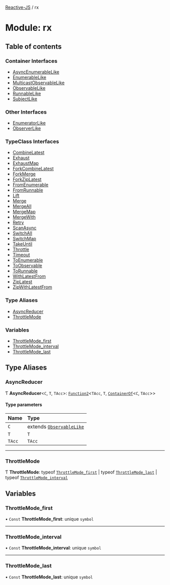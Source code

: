 [Reactive-JS](../README.md) / rx

# Module: rx

## Table of contents

### Container Interfaces

- [AsyncEnumerableLike](../interfaces/rx.AsyncEnumerableLike.md)
- [EnumerableLike](../interfaces/rx.EnumerableLike.md)
- [MulticastObservableLike](../interfaces/rx.MulticastObservableLike.md)
- [ObservableLike](../interfaces/rx.ObservableLike.md)
- [RunnableLike](../interfaces/rx.RunnableLike.md)
- [SubjectLike](../interfaces/rx.SubjectLike.md)

### Other Interfaces

- [EnumeratorLike](../interfaces/rx.EnumeratorLike.md)
- [ObserverLike](../interfaces/rx.ObserverLike.md)

### TypeClass Interfaces

- [CombineLatest](../interfaces/rx.CombineLatest.md)
- [Exhaust](../interfaces/rx.Exhaust.md)
- [ExhaustMap](../interfaces/rx.ExhaustMap.md)
- [ForkCombineLatest](../interfaces/rx.ForkCombineLatest.md)
- [ForkMerge](../interfaces/rx.ForkMerge.md)
- [ForkZipLatest](../interfaces/rx.ForkZipLatest.md)
- [FromEnumerable](../interfaces/rx.FromEnumerable.md)
- [FromRunnable](../interfaces/rx.FromRunnable.md)
- [Lift](../interfaces/rx.Lift.md)
- [Merge](../interfaces/rx.Merge.md)
- [MergeAll](../interfaces/rx.MergeAll.md)
- [MergeMap](../interfaces/rx.MergeMap.md)
- [MergeWith](../interfaces/rx.MergeWith.md)
- [Retry](../interfaces/rx.Retry.md)
- [ScanAsync](../interfaces/rx.ScanAsync.md)
- [SwitchAll](../interfaces/rx.SwitchAll.md)
- [SwitchMap](../interfaces/rx.SwitchMap.md)
- [TakeUntil](../interfaces/rx.TakeUntil.md)
- [Throttle](../interfaces/rx.Throttle.md)
- [Timeout](../interfaces/rx.Timeout.md)
- [ToEnumerable](../interfaces/rx.ToEnumerable.md)
- [ToObservable](../interfaces/rx.ToObservable.md)
- [ToRunnable](../interfaces/rx.ToRunnable.md)
- [WithLatestFrom](../interfaces/rx.WithLatestFrom.md)
- [ZipLatest](../interfaces/rx.ZipLatest.md)
- [ZipWithLatestFrom](../interfaces/rx.ZipWithLatestFrom.md)

### Type Aliases

- [AsyncReducer](rx.md#asyncreducer)
- [ThrottleMode](rx.md#throttlemode)

### Variables

- [ThrottleMode\_first](rx.md#throttlemode_first)
- [ThrottleMode\_interval](rx.md#throttlemode_interval)
- [ThrottleMode\_last](rx.md#throttlemode_last)

## Type Aliases

### AsyncReducer

Ƭ **AsyncReducer**<`C`, `T`, `TAcc`\>: [`Function2`](functions.md#function2)<`TAcc`, `T`, [`ContainerOf`](containers.md#containerof)<`C`, `TAcc`\>\>

#### Type parameters

| Name | Type |
| :------ | :------ |
| `C` | extends [`ObservableLike`](../interfaces/rx.ObservableLike.md) |
| `T` | `T` |
| `TAcc` | `TAcc` |

___

### ThrottleMode

Ƭ **ThrottleMode**: typeof [`ThrottleMode_first`](rx.md#throttlemode_first) \| typeof [`ThrottleMode_last`](rx.md#throttlemode_last) \| typeof [`ThrottleMode_interval`](rx.md#throttlemode_interval)

## Variables

### ThrottleMode\_first

• `Const` **ThrottleMode\_first**: unique `symbol`

___

### ThrottleMode\_interval

• `Const` **ThrottleMode\_interval**: unique `symbol`

___

### ThrottleMode\_last

• `Const` **ThrottleMode\_last**: unique `symbol`

